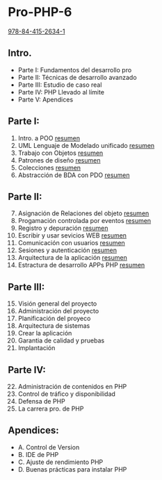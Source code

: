 # Pro-PHP-6
[978-84-415-2634-1](http://www.wrox.com/WileyCDA/WroxTitle/Professional-PHP6.productCd-0470395095,descCd-tableOfContents.html)

## Intro.
- Parte I: Fundamentos del desarrollo pro
- Parte II: Técnicas de desarrollo avanzado
- Parte III: Estudio de caso real
- Parte IV: PHP Llevado al límite
- Parte V: Apendices

## Parte I:

1. Intro. a POO [resumen](https://github.com/JBV-CODES/Pro-PHP-6/Parte1/1.md)
2. UML Lenguaje de Modelado unificado [resumen](https://github.com/JBV-CODES/Pro-PHP-6/Parte1/2.md)
3. Trabajo con Objetos [resumen](https://github.com/JBV-CODES/Pro-PHP-6/Parte1/3.md)
4. Patrones de diseño [resumen](https://github.com/JBV-CODES/Pro-PHP-6/Parte1/4.md)
5. Colecciones [resumen](https://github.com/JBV-CODES/Pro-PHP-6/Parte1/5.md)
6. Abstracción de BDA con PDO [resumen](https://github.com/JBV-CODES/Pro-PHP-6/Parte1/6.md)

## Parte II: 

7. Asignación de Relaciones del objeto [resumen](http://)
8. Progamación controlada por eventos [resumen](http://)
9. Registro y depuración [resumen](http://)
10. Escribir y usar sevicios WEB [resumen](http://)
11. Comunicación con usuarios [resumen](http://)
12. Sesiones y autenticación [resumen](http://)
13. Arquitectura de la aplicación [resumen](http://)
14. Estractura de desarrollo APPs PHP [resumen]()

## Parte III:

15. Visión general del proyecto
16. Administración del proyecto
17. Planificación del proyeco
18. Arquitectura de sistemas
19. Crear la aplicación
20. Garantia de calidad y pruebas
21. Implantación

## Parte IV:

22. Administración de contenidos en PHP
23. Control de tráfico y disponibilidad
24. Defensa de PHP
25. La carrera pro. de PHP

## Apendices:
- A. Control de Version
- B. IDE de PHP
- C. Ajuste de rendimiento PHP
- D. Buenas prácticas para instalar PHP



